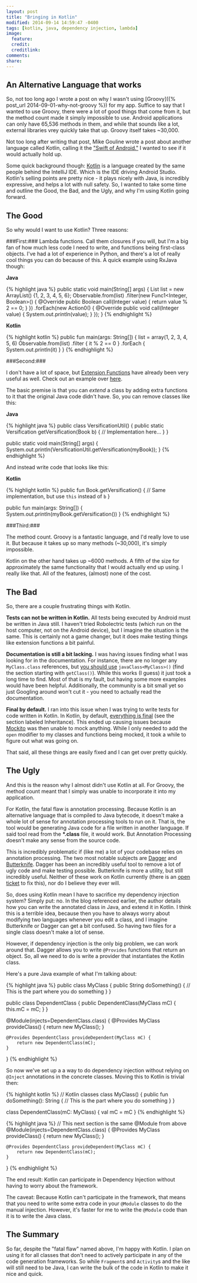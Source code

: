 ```yaml
---
layout: post
title: "Bringing in Kotlin"
modified: 2014-09-14 14:59:47 -0400
tags: [kotlin, java, dependency injection, lambda]
image:
  feature: 
  credit: 
  creditlink: 
comments: 
share: 
---
```


An Alternative Language that works
----------------------------------

So, not too long ago I wrote a post on why I wasn't using [Groovy]({% post_url 2014-09-01-why-not-groovy %}) for my app. Suffice to say that I wanted to use Groovy, there were a lot of good things that come from it, but the method count made it simply impossible to use. Android applications can only have 65,536 methods in them, and while that sounds like a lot, external libraries vrey quickly take that up. Groovy itself takes ~30,000.

Not too long after writing that post, Mike Gouline wrote a post about another language called Kotlin, calling it the ["Swift of Android."](http://blog.gouline.net/2014/08/31/kotlin-the-swift-of-android/) I wanted to see if it would actually hold up.

Some quick background though: [Kotlin](http://kotlinlang.org/) is a language created by the same people behind the IntelliJ IDE. Which is the IDE driving Android Studio. Kotlin's selling points are pretty nice - it plays nicely with Java, is incredibly expressive, and helps a lot with null safety. So, I wanted to take some time and outline the Good, the Bad, and the Ugly, and why I'm using Kotlin going forward.

The Good
--------

So why would I want to use Kotlin? Three reasons:

###First:###
Lambda functions. Call them closures if you will, but I'm a big fan of how much less code I need to write, and functions being first-class objects. I've had a lot of experience in Python, and there's a lot of really cool things you can do because of this. A quick example using RxJava though:

**Java**

{% highlight java %}
public static void main(String[] args) {
	List<Integer> list = new ArrayList<Integer>() {1, 2, 3, 4, 5, 6};
    Observable.from(list)
    	.filter(new Func1<Integer, Boolean>() {
        	@Override
            public Boolean call(Integer value) {
            	return value % 2 == 0;
            }
        })
        .forEach(new Action0<Integer>() {
        	@Override
            public void call(Integer value) {
            	System.out.println(value);
            }
        });
}
{% endhighlight %}

**Kotlin**

{% highlight kotlin %}
public fun main(args: String[]) {
	list = array(1, 2, 3, 4, 5, 6)
    Observable.from(list)
    	.filter { it % 2 == 0 }
        .forEach { System.out.println(it) }
}
{% endhighlight %}

###Second:###

I don't have a lot of space, but [Extension Functions](http://kotlinlang.org/docs/reference/extensions.html) have already been very useful as well. Check out an example over [here](https://github.com/MinimalBible/MinimalBible/blob/cb13dd64aaa1af03c6c44f272fc0fabccc8504c1/app/src/main/kotlin/org/crosswire/jsword/versification/VersificationUtil.kt).

The basic premise is that you can *extend* a class by adding extra functions to it that the original Java code didn't have. So, you can remove classes like this:

**Java**

{% highlight java %}
public class VersificationUtil() {
	public static Versification getVersification(Book b) {
    	// Implementation here...
    }
}

public static void main(String[] args) {
	System.out.println(VersificationUtil.getVersification(myBook));
}
{% endhighlight %}

And instead write code that looks like this:

**Kotlin**

{% highlight kotlin %}
public fun Book.getVersification() {
	// Same implementation, but use `this` instead of `b`
}

public fun main(args: String[]) {
	System.out.println(myBook.getVersification())
}
{% endhighlight %}

###Third:###

The method count. Groovy is a fantastic language, and I'd really love to use it. But because it takes up so many methods (~30,000), it's simply impossible.

Kotlin on the other hand takes up ~6000 methods. A fifth of the size for approximately the same functionality that I would actually end up using. I really like that. All of the features, (almost) none of the cost.

The Bad
-------

So, there are a couple frustrating things with Kotlin.

**Tests can not be written in Kotlin.** All tests being executed by Android must be written in Java still. I haven't tried Robolectric tests (which run on the host computer, not on the Android device), but I imagine the situation is the same. This is certainly not a game changer, but it does make testing things like extension functions a bit painful.

**Documentation is still a bit lacking.** I was having issues finding what I was looking for in the documentation. For instance, there are no longer any `MyClass.class` references, but [you should use](http://kotlinlang.org/docs/reference/java-interop.html) `javaClass<MyClass>()` (find the section starting with `getClass()`). While this works (I guess) it just took a long time to find. Most of that is my fault, but having some more examples would have been helpful. Additionally, the community is a bit small yet so just Googling around won't cut it - you need to actually read the documentation.

**Final by default.** I ran into this issue when I was trying to write tests for code written in Kotlin. In Kotlin, by default, [everything is final](http://kotlinlang.org/docs/reference/classes.html) (see the section labeled Inheritance). This ended up causing issues because [Mockito](https://code.google.com/p/mockito/) was then unable to mock anything. While I only needed to add the `open` modifier to my classes and functions being mocked, it took a while to figure out what was going on.

That said, all these things are easily fixed and I can get over pretty quickly.

The Ugly
--------

And this is the reason why I almost didn't use Kotlin at all. For Groovy, the method count meant that I simply was unable to incorporate it into my application.

For Kotlin, the fatal flaw is annotation processing. Because Kotlin is an alternative language that is compiled to Java bytecode, it doesn't make a whole lot of sense for annotation processing tools to run on it. That is, the tool would be generating Java code for a file written in another language. If said tool read from the **\*.class** file, it would work. But Annotation Processing doesn't make any sense from the source code.

This is incredibly problematic if (like me) a lot of your codebase relies on annotation processing. The two most notable subjects are [Dagger](http://square.github.io/dagger/) and [Butterknife](http://jakewharton.github.io/butterknife/). Dagger has been an incredibly useful tool to remove a lot of ugly code and make testing possible. Butterknife is more a utility, but still incredibly useful. Neither of these work on Kotlin currently (there is an [open ticket](http://youtrack.jetbrains.com/issue/KT-5714) to fix this), nor do I believe they ever will.

So, does using Kotlin mean I have to sacrifice my dependency injection system? Simply put: no. In the blog referenced earlier, the author details how you can write the annotated class in Java, and extend it in Kotlin. I think this is a terrible idea, because then you have to always worry about modifying two languages whenever you edit a class, and I imagine Butterknife or Dagger can get a bit confused. So having two files for a single class doesn't make a lot of sense.

However, if dependency injection is the only big problem, we can work around that. Dagger allows you to write `@Provides` functions that return an object. So, all we need to do is write a provider that instantiates the Kotlin class.

Here's a pure Java example of what I'm talking about:

{% highlight java %}
public class MyClass {
	public String doSomething() {
    	// This is the part where you do something
    }
}

public class DependentClass {
	public DependentClass(MyClass mC) {
    	this.mC = mC;
    }
}

@Module(injects=DependentClass.class) {
	@Provides MyClass provideClass() {
    	return new MyClass();
    }

	@Provides DependentClass provideDependent(MyClass mC) {
    	return new DependentClass(mC);
    }
}
{% endhighlight %}

So now we've set up a a way to do dependency injection without relying on `@Inject` annotations in the concrete classes. Moving this to Kotlin is trivial then:

{% highlight kotlin %}
// Kotlin classes
class MyClass() {
	public fun doSomething(): String {
    	// This is the part where you do something
    }
}

class DependentClass(mC: MyClass) {
	val mC = mC
}
{% endhighlight %}

{% highlight java %}
// This next section is the same @Module from above
@Module(injects=DependentClass.class) {
	@Provides MyClass provideClass() {
    	return new MyClass();
    }

	@Provides DependentClass provideDependent(MyClass mC) {
    	return new DependentClass(mC);
    }
}
{% endhighlight %}

The end result: Kotlin can participate in Dependency Injection without having to worry about the framework.

The caveat: Because Kotlin can't participate in the framework, that means that you need to write some extra code in your `@Module` classes to do the manual injection. However, it's faster for me to write the `@Module` code than it is to write the Java class.

The Summary
-----------

So far, despite the "fatal flaw" named above, I'm happy with Kotlin. I plan on using it for all classes that don't need to actively participate in any of the code generation frameworks. So while `Fragment`s and `Activity`s and the like will still need to be Java, I can write the bulk of the code in Kotlin to make it nice and quick.
